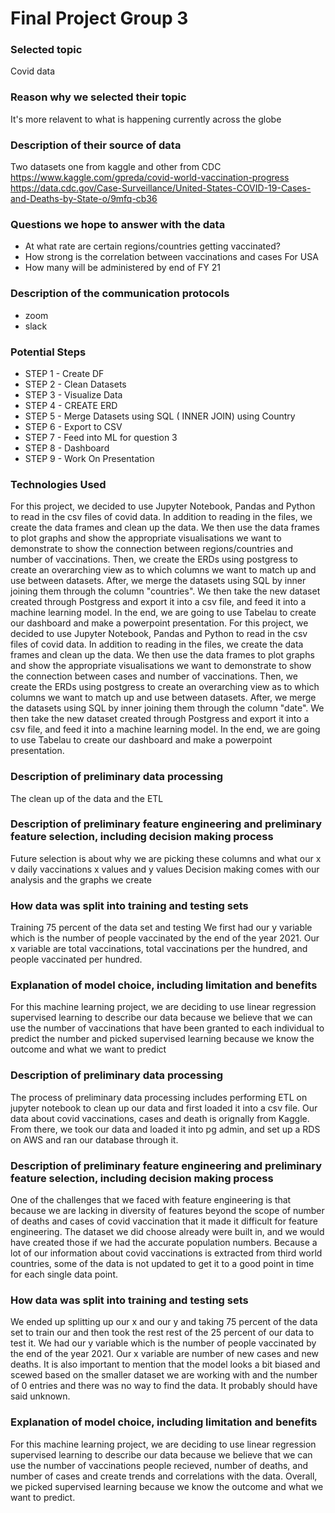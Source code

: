 # Final Project Group 3

### Selected topic
Covid data
### Reason why we selected their topic 
It's more relavent to what is happening currently across the globe
### Description of their source of data
Two datasets one from kaggle and other from CDC
https://www.kaggle.com/gpreda/covid-world-vaccination-progress
https://data.cdc.gov/Case-Surveillance/United-States-COVID-19-Cases-and-Deaths-by-State-o/9mfq-cb36

### Questions we hope to answer with the data

- At what rate are certain regions/countries getting vaccinated?
- How strong is the correlation between vaccinations and cases For USA
- How many will be administered by end of FY 21

### Description of the communication protocols
- zoom
- slack

### Potential Steps
- STEP 1 - Create DF 
- STEP 2 -  Clean Datasets 
- STEP 3 - Visualize Data
- STEP 4 - CREATE ERD
- STEP 5 - Merge Datasets using SQL ( INNER JOIN) using Country
- STEP 6 - Export to CSV
- STEP 7 - Feed into ML for question 3
- STEP 8 - Dashboard
- STEP 9 - Work On Presentation

### Technologies Used 

For this project, we decided to use Jupyter Notebook, Pandas and Python to read in the csv files of covid data. In addition to reading in the files, we create the data frames and clean up the data. We then use the data frames to plot graphs and show the appropriate visualisations we want to demonstrate to show the connection between regions/countries and number of vaccinations. Then, we create the ERDs using postgress to create an overarching view as to which columns we want to match up and use between datasets. After, we merge the datasets using SQL by inner joining them through the column "countries". We then take the new dataset created through Postgress and export it into a csv file, and feed it into a machine learning model. In the end, we are going to use Tabelau to create our dashboard and make a powerpoint presentation.
For this project, we decided to use Jupyter Notebook, Pandas and Python to read in the csv files of covid data. In addition to reading in the files, we create the data frames and clean up the data. We then use the data frames to plot graphs and show the appropriate visualisations we want to demonstrate to show the connection between cases and number of vaccinations. Then, we create the ERDs using postgress to create an overarching view as to which columns we want to match up and use between datasets. After, we merge the datasets using SQL by inner joining them through the column "date". We then take the new dataset created through Postgress and export it into a csv file, and feed it into a machine learning model. In the end, we are going to use Tabelau to create our dashboard and make a powerpoint presentation.

### Description of preliminary data processing

The clean up of the data and the ETL 

### Description of preliminary feature engineering and preliminary feature selection, including decision making process

Future selection is about why we are picking these columns and what our x v
daily vaccinations 
x values and y values 
Decision making comes with our analysis and the graphs we create 


### How data was split into training and testing sets

Training 75 percent of the data set and testing 
We first had our y variable which is the number of people vaccinated by the end of the year 2021. Our x variable are total vaccinations, total vaccinations per the hundred, and people vaccinated per hundred.

### Explanation of model choice, including limitation and benefits 

For this machine learning project, we are deciding to use linear regression supervised learning to describe our data because we believe that we can use the number of vaccinations that have been granted to each individual to predict the number and picked supervised learning because we know the outcome and what we want to predict

### Description of preliminary data processing

The process of preliminary data processing includes performing ETL on jupyter notebook to clean up our data and first loaded it into a csv file. Our data about covid vaccinations, cases and death is orignally from Kaggle. From there, we took our data and loaded it into pg admin, and set up a RDS on AWS and ran our database through it. 

### Description of preliminary feature engineering and preliminary feature selection, including decision making process

One of the challenges that we faced with feature engineering is that because we are lacking in diversity of features beyond the scope of number of deaths and cases of covid vaccination that it made it difficult for feature engineering. The dataset we did choose already were built in, and we would have created those if we had the accurate population numbers. Because a lot of our information about covid vaccinations is extracted from third world countries, some of the data is not updated to get it to a good point in time for each single data point. 


### How data was split into training and testing sets

We ended up splitting up our x and our y and taking 75 percent of the data set to train our and then took the rest rest of the 25 percent of our data to test it. We had our y variable which is the number of people vaccinated by the end of the year 2021. Our x variable are number of new cases and new deaths. It is also important to mention that the model looks a bit biased and scewed based on the smaller dataset we are working with and the number of 0 entries and there was no way to find the data. It probably should have said unknown. 

### Explanation of model choice, including limitation and benefits 

For this machine learning project, we are deciding to use linear regression supervised learning to describe our data because we believe that we can use the number of vaccinations people recieved, number of deaths, and number of cases and create trends and correlations with the data. Overall, we picked supervised learning because we know the outcome and what we want to predict.
